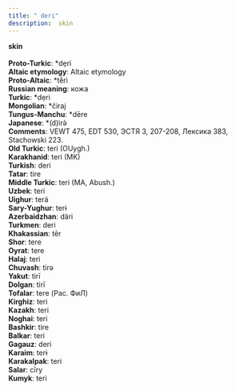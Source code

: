 ```yaml
---
title: " deri"
description:  skin
---
```

<p data-pagefind-weight="0.5">
<strong> skin</strong><br><br>
<strong>Proto-Turkic</strong>:  *dẹri<br>
<strong>Altaic etymology</strong>:  Altaic etymology<br>
<strong> Proto-Altaic</strong>:  *tḕrì<br>
<strong>Russian meaning</strong>:  кожа<br>
<strong>Turkic</strong>:  *dẹri<br>
<strong>Mongolian</strong>:  *čiraj<br>
<strong>Tungus-Manchu</strong>:  *dēre<br>
<strong>Japanese</strong>:  *(d)ìrǝ̀<br>
<strong>Comments</strong>:  VEWT 475, EDT 530, ЭСТЯ 3, 207-208, Лексика 383, Stachowski 223.<br>
<strong>Old Turkic</strong>:  teri (OUygh.)<br>
<strong>Karakhanid</strong>:  teri (MK)<br>
<strong>Turkish</strong>:  deri<br>
<strong>Tatar</strong>:  tire<br>
<strong>Middle Turkic</strong>:  teri (MA, Abush.)<br>
<strong>Uzbek</strong>:  teri<br>
<strong>Uighur</strong>:  terä<br>
<strong>Sary-Yughur</strong>:  terɨ<br>
<strong>Azerbaidzhan</strong>:  däri<br>
<strong>Turkmen</strong>:  deri<br>
<strong>Khakassian</strong>:  tēr<br>
<strong>Shor</strong>:  tere<br>
<strong>Oyrat</strong>:  tere<br>
<strong>Halaj</strong>:  teri<br>
<strong>Chuvash</strong>:  tirǝ<br>
<strong>Yakut</strong>:  tirī<br>
<strong>Dolgan</strong>:  tirī<br>
<strong>Tofalar</strong>:  tere (Рас. ФиЛ)<br>
<strong>Kirghiz</strong>:  teri<br>
<strong>Kazakh</strong>:  teri<br>
<strong>Noghai</strong>:  teri<br>
<strong>Bashkir</strong>:  tire<br>
<strong>Balkar</strong>:  teri<br>
<strong>Gagauz</strong>:  deri<br>
<strong>Karaim</strong>:  terɨ<br>
<strong>Karakalpak</strong>:  teri<br>
<strong>Salar</strong>:  cīry<br>
<strong>Kumyk</strong>:  teri<br>

</p>
